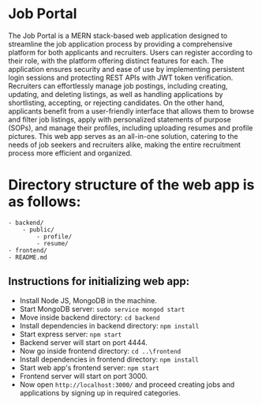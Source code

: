 # Job Portal

The Job Portal is a MERN stack-based web application designed to streamline the job application process by providing a comprehensive platform for both applicants and recruiters. Users can register according to their role, with the platform offering distinct features for each. The application ensures security and ease of use by implementing persistent login sessions and protecting REST APIs with JWT token verification. Recruiters can effortlessly manage job postings, including creating, updating, and deleting listings, as well as handling applications by shortlisting, accepting, or rejecting candidates. On the other hand, applicants benefit from a user-friendly interface that allows them to browse and filter job listings, apply with personalized statements of purpose (SOPs), and manage their profiles, including uploading resumes and profile pictures. This web app serves as an all-in-one solution, catering to the needs of job seekers and recruiters alike, making the entire recruitment process more efficient and organized.


# Directory structure of the web app is as follows:

```
- backend/
    - public/
        - profile/
        - resume/
- frontend/
- README.md
```

## Instructions for initializing web app:

- Install Node JS, MongoDB in the machine.
- Start MongoDB server: `sudo service mongod start`
- Move inside backend directory: `cd backend`
- Install dependencies in backend directory: `npm install`
- Start express server: `npm start`
- Backend server will start on port 4444.
- Now go inside frontend directory: `cd ..\frontend`
- Install dependencies in frontend directory: `npm install`
- Start web app's frontend server: `npm start`
- Frontend server will start on port 3000.
- Now open `http://localhost:3000/` and proceed creating jobs and applications by signing up in required categories.


